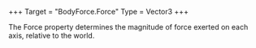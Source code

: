 +++
Target = "BodyForce.Force"
Type = Vector3
+++

The Force property determines the magnitude of force exerted on each axis, relative to the world.